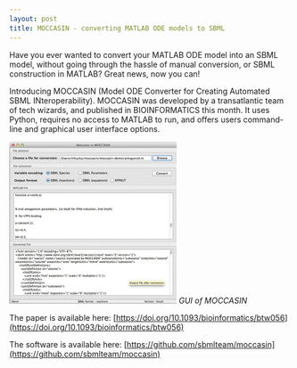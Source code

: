 ```yaml
---
layout: post
title: MOCCASIN - converting MATLAB ODE models to SBML
---
```


Have you ever wanted to convert your MATLAB ODE model into an SBML model, without going through the hassle of manual conversion, or SBML construction in MATLAB? Great news, now you can!

Introducing MOCCASIN (Model ODE Converter for Creating Automated SBML INteroperability). 
MOCCASIN was developed by a transatlantic team of tech wizards, and published in BIOINFORMATICS this month. 
It uses Python, requires no access to MATLAB to run, and offers users command-line and graphical user interface options.

![Moccasin Gui](images/news/moccasin.png)
_GUI of MOCCASIN_

The paper is available here:  [https://doi.org/10.1093/bioinformatics/btw056](https://doi.org/10.1093/bioinformatics/btw056)

The software is available here: [https://github.com/sbmlteam/moccasin](https://github.com/sbmlteam/moccasin)